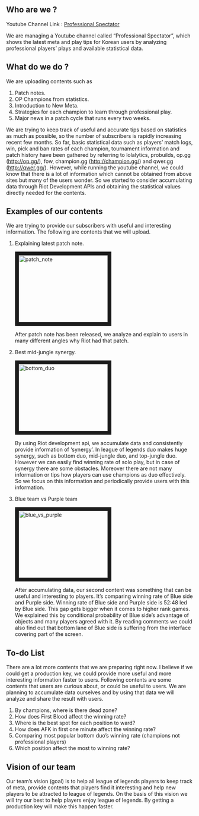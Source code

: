 
## Who are we ?
Youtube Channel Link : [Professional Spectator](https://www.youtube.com/channel/UCqI5lyTpC79pOy2D-VXAMdA?view_as=subscriber)

We are managing a Youtube channel called “Professional Spectator”, which shows the latest meta and play tips for Korean users by analyzing professional players’ plays and available statistical data.


## What do we do ? 
We are uploading contents such as 

1. Patch notes.
2. OP Champions from statistics.
3. Introduction to New Meta.
4. Strategies for each champion to learn through professional play. 
5. Major news in a patch cycle that runs every two weeks. 

 We are trying to keep track of useful and accurate tips based on statistics as much as possible, so the number of subscribers is rapidly increasing recent few months. So far, basic statistical data such as players’ match logs, win, pick and ban rates of each champion, tournament information and patch history have been gathered by referring to lolalytics, probuilds, op.gg (http://op.gg/), fow, champion.gg (http://champion.gg/) and qwer.gg (http://qwer.gg/). However, while running the youtube channel, we could know that there is a lot of information which cannot be obtained from above sites but many of the users wonder. So we started to consider accumulating data through Riot Development APIs and obtaining the statistical values directly needed for the contents.


## Examples of our contents

We are trying to provide our subscribers with useful and interesting information. The following are contents that we will upload.

1. Explaining latest patch note.
    
    <a href="http://www.youtube.com/watch?feature=player_embedded&v=o9zjPn9g-rs
    " target="_blank"><img src="http://img.youtube.com/vi/o9zjPn9g-rs/0.jpg" 
    alt="patch_note" width="240" height="180" border="10" /></a>

    After patch note has been released, we analyze and explain to users in many different angles why Riot had that patch.
1. Best mid-jungle synergy.
    
    <a href="http://www.youtube.com/watch?feature=player_embedded&v=zDC5xRsWAY4
    " target="_blank"><img src="http://img.youtube.com/vi/zDC5xRsWAY4/0.jpg" 
    alt="bottom_duo" width="240" height="180" border="10" /></a>

    By using Riot development api, we accumulate data and consistently provide information of ‘synergy’. In league of legends duo makes huge synergy, such as bottom duo, mid-jungle duo, and top-jungle duo. However we can easily find winning rate of solo play, but in case of synergy there are some obstacles. Moreover there are not many information or tips how players can use champions as duo effectively. So we focus on this information and periodically provide users with this information.
1. Blue team vs Purple team
    
    <a href="http://www.youtube.com/watch?feature=player_embedded&v=7ei1fw6pp2U
    " target="_blank"><img src="http://img.youtube.com/vi/7ei1fw6pp2U/0.jpg" 
    alt="blue_vs_purple" width="240" height="180" border="10" /></a>

    After accumulating data, our second content was something that can be useful and interesting to players. It’s comparing winning rate of Blue side and Purple side. Winning rate of Blue side and Purple side is 52:48 led by Blue side. This gap gets bigger when it comes to higher rank games. We explained this by conditional probability of Blue side’s advantage of objects and many players agreed with it. By reading comments we could also find out that bottom lane of Blue side is suffering from the interface covering part of the screen. 

## To-do List

There are a lot more contents that we are preparing right now. I believe if we could get a production key, we could provide more useful and more interesting information faster to users. Following contents are some contents that users are curious about, or could be useful to users. We are planning to accumulate data ourselves and by using that data we will analyze and share the result with users.

1.  By champions, where is there dead zone?
2.	How does First Blood affect the winning rate?
3.	Where is the best spot for each position to ward?
4.	How does AFK in first one minute affect the winning rate?
5.	Comparing most popular bottom duo’s winning rate (champions not professional players)
6.	Which position affect the most to winning rate?


## Vision of our team

Our team’s vision (goal) is to help all league of legends players to keep track of meta, provide contents that players find it interesting and help new players to be attracted to league of legends. On the basis of this vision we will try our best to help players enjoy league of legends. By getting a production key will make this happen faster.

